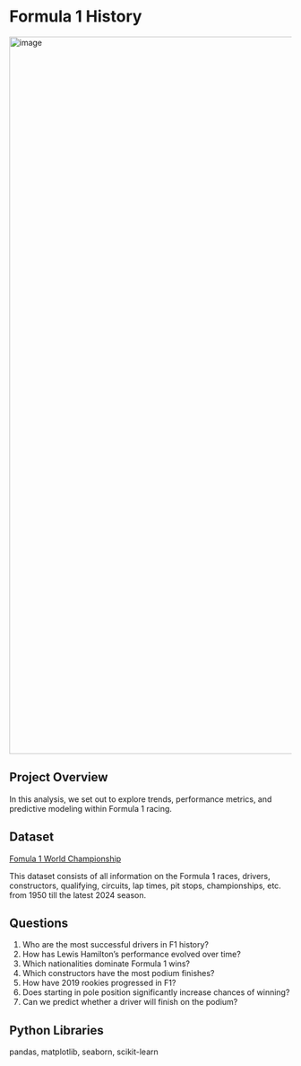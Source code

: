 # Formula 1 History

<img width="2040" height="1278" alt="image" src="https://github.com/user-attachments/assets/2eb7b694-4451-4cc1-96d5-b07b31608157" />



## Project Overview
In this analysis, we set out to explore trends, performance metrics, and predictive modeling within Formula 1 racing.

## Dataset
[Fomula 1 World Championship](https://www.kaggle.com/datasets/rohanrao/formula-1-world-championship-1950-2020/versions/23)

This dataset consists of all information on the Formula 1 races, drivers, constructors, qualifying, circuits, lap times, pit stops, championships, etc. from 1950 till the latest 2024 season.

## Questions
1) Who are the most successful drivers in F1 history?
2) How has Lewis Hamilton’s performance evolved over time?
3) Which nationalities dominate Formula 1 wins?
4) Which constructors have the most podium finishes?
5) How have 2019 rookies progressed in F1?
6) Does starting in pole position significantly increase chances of winning?
7) Can we predict whether a driver will finish on the podium?

## Python Libraries
pandas, matplotlib, seaborn, scikit-learn
